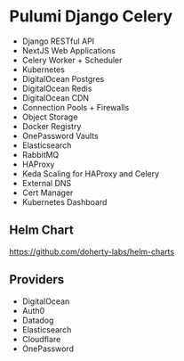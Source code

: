 # Pulumi Django Celery

- Django RESTful API
- NextJS Web Applications
- Celery Worker + Scheduler
- Kubernetes
- DigitalOcean Postgres
- DigitalOcean Redis
- DigitalOcean CDN
- Connection Pools + Firewalls
- Object Storage
- Docker Registry
- OnePassword Vaults
- Elasticsearch
- RabbitMQ
- HAProxy
- Keda Scaling for HAProxy and Celery
- External DNS
- Cert Manager
- Kubernetes Dashboard

## Helm Chart

https://github.com/doherty-labs/helm-charts


## Providers
- DigitalOcean
- Auth0
- Datadog
- Elasticsearch
- Cloudflare
- OnePassword 